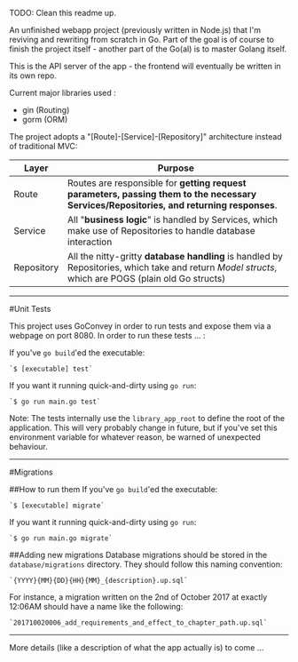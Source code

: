 TODO: Clean this readme up. 

An unfinished webapp project (previously written in Node.js) that I'm reviving and rewriting from scratch in Go. Part of the goal is of course to finish the project itself - another part of the Go(al) is to master Golang itself. 

This is the API server of the app - the frontend will eventually be written in its own repo.

Current major libraries used :
* gin (Routing)
* gorm (ORM)

The project adopts a "[Route]-[Service]-[Repository]" architecture instead of traditional MVC:

Layer | Purpose
----- | -------
Route | Routes are responsible for **getting request parameters, passing them to the necessary Services/Repositories, and returning responses**.
Service | All "**business logic**" is handled by Services, which make use of Repositories to handle database interaction
Repository | All the nitty-gritty **database handling** is handled by Repositories, which take and return *Model structs*, which are POGS (plain old Go structs)


-------


#Unit Tests


This project uses GoConvey in order to run tests and expose them via a webpage on port 8080. In order to run these tests ... :

If you've `go build`'ed the executable:
    
    `$ [executable] test`
    
If you want it running quick-and-dirty using `go run`:
    
    `$ go run main.go test`

Note:
The tests internally use the `library_app_root` to define the root of the application. This will very probably change in future, but if you've set this environment variable for whatever reason, be warned of unexpected behaviour.

--------

#Migrations


##How to run them
If you've `go build`'ed the executable:
    
    `$ [executable] migrate`
    
If you want it running quick-and-dirty using `go run`:
    
    `$ go run main.go migrate`


##Adding new migrations
Database migrations should be stored in the `database/migrations` directory. They should follow this naming convention:
    
    `{YYYY}{MM}{DD}{HH}{MM}_{description}.up.sql`

For instance, a migration written on the 2nd of October 2017 at exactly 12:06AM should have a name like the following:
    
    `201710020006_add_requirements_and_effect_to_chapter_path.up.sql`


--------


More details (like a description of what the app actually is) to come ... 